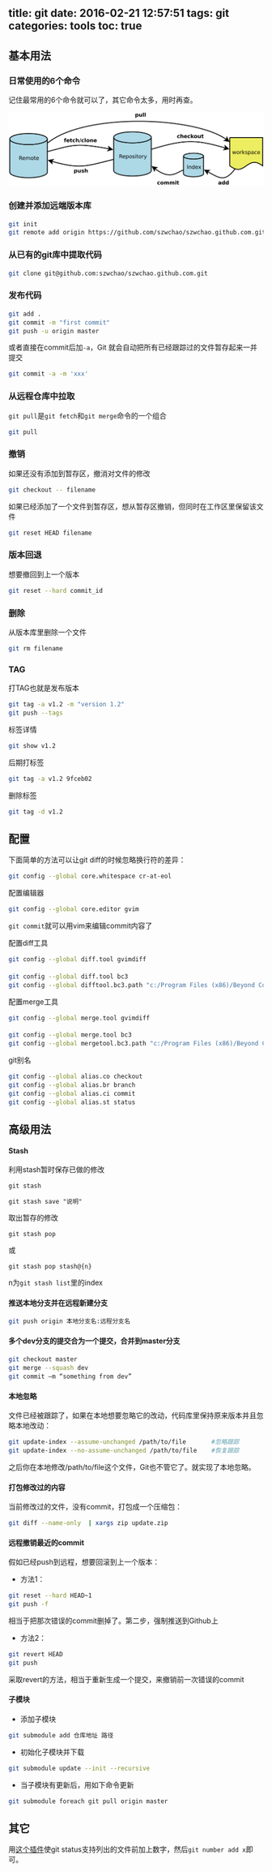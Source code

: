 title: git
date: 2016-02-21 12:57:51
tags: git
categories: tools
toc: true 
---

## 基本用法

### 日常使用的6个命令

记住最常用的6个命令就可以了，其它命令太多，用时再查。

![basic](/images/git.png)

<!-- more -->

### 创建并添加远端版本库
```bash
git init
git remote add origin https://github.com/szwchao/szwchao.github.com.git
```

### 从已有的git库中提取代码

```bash
git clone git@github.com:szwchao/szwchao.github.com.git
```

### 发布代码

```bash
git add .
git commit -m "first commit"
git push -u origin master
```

或者直接在commit后加`-a`，Git 就会自动把所有已经跟踪过的文件暂存起来一并提交

```bash
git commit -a -m 'xxx'
```

### 从远程仓库中拉取

`git pull`是`git fetch`和`git merge`命令的一个组合

```bash
git pull
```

### 撤销

如果还没有添加到暂存区，撤消对文件的修改

```bash
git checkout -- filename
```

如果已经添加了一个文件到暂存区，想从暂存区撤销，但同时在工作区里保留该文件

```bash
git reset HEAD filename
```

### 版本回退

想要撤回到上一个版本

```bash
git reset --hard commit_id
```

### 删除

从版本库里删除一个文件

```bash
git rm filename
```

### TAG

打TAG也就是发布版本

```bash
git tag -a v1.2 -m "version 1.2"
git push --tags
```

标签详情

```bash
git show v1.2
```

后期打标签

```bash
git tag -a v1.2 9fceb02
```

删除标签

```bash
git tag -d v1.2
```

## 配置

下面简单的方法可以让git diff的时候忽略换行符的差异：
```bash
git config --global core.whitespace cr-at-eol
```

配置编辑器

```bash
git config --global core.editor gvim
```

`git commit`就可以用vim来编辑commit内容了

配置diff工具

```bash
git config --global diff.tool gvimdiff

git config --global diff.tool bc3
git config --global difftool.bc3.path "c:/Program Files (x86)/Beyond Compare 3/bcomp.exe"
```

配置merge工具
```bash
git config --global merge.tool gvimdiff

git config --global merge.tool bc3
git config --global mergetool.bc3.path "c:/Program Files (x86)/Beyond Compare 3/bcomp.exe"
```

git别名

```bash
git config --global alias.co checkout
git config --global alias.br branch
git config --global alias.ci commit
git config --global alias.st status
```

## 高级用法

#### Stash

利用stash暂时保存已做的修改

```
git stash
```

```
git stash save "说明"
```

取出暂存的修改

```
git stash pop
```

或

```
git stash pop stash@{n}
```

n为`git stash list`里的index

#### 推送本地分支并在远程新建分支

```bash
git push origin 本地分支名:远程分支名
```

#### 多个dev分支的提交合为一个提交，合并到master分支

```bash
git checkout master
git merge --squash dev
git commit –m “something from dev”
```

#### 本地忽略

文件已经被跟踪了，如果在本地想要忽略它的改动，代码库里保持原来版本并且忽略本地改动：

```bash
git update-index --assume-unchanged /path/to/file       #忽略跟踪
git update-index --no-assume-unchanged /path/to/file    #恢复跟踪
```

之后你在本地修改/path/to/file这个文件，Git也不管它了。就实现了本地忽略。

#### 打包修改过的内容

当前修改过的文件，没有commit，打包成一个压缩包：

```bash
git diff --name-only  | xargs zip update.zip
```

#### 远程撤销最近的commit

假如已经push到远程，想要回滚到上一个版本：

- 方法1：
```bash
git reset --hard HEAD~1
git push -f
```

相当于把那次错误的commit删掉了。第二步，强制推送到Github上

- 方法2：
```bash
git revert HEAD
git push
```

采取revert的方法，相当于重新生成一个提交，来撤销前一次错误的commit

#### 子模块

- 添加子模块
```bash
git submodule add 仓库地址 路径
```

- 初始化子模块并下载
```bash
git submodule update --init --recursive
```

- 当子模块有更新后，用如下命令更新
```bash
git submodule foreach git pull origin master
```

## 其它

用[这个插件](https://github.com/holygeek/git-number)使git status支持列出的文件前加上数字，然后`git number add x`即可。
